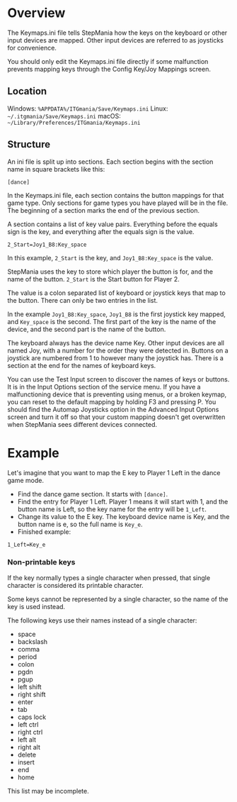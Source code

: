# Overview

The Keymaps.ini file tells StepMania how the keys on the keyboard or other
input devices are mapped.  Other input devices are referred to as joysticks
for convenience.

You should only edit the Keymaps.ini file directly if some malfunction
prevents mapping keys through the Config Key/Joy Mappings screen.


## Location
Windows: `%APPDATA%/ITGmania/Save/Keymaps.ini`
Linux: `~/.itgmania/Save/Keymaps.ini`
macOS: `~/Library/Preferences/ITGmania/Keymaps.ini`


## Structure
An ini file is split up into sections.  Each section begins with the section
name in square brackets like this:
```
[dance]
```
In the Keymaps.ini file, each section contains the button mappings for that
game type.  Only sections for game types you have played will be in the file.
The beginning of a section marks the end of the previous section.

A section contains a list of key value pairs.  Everything before the equals
sign is the key, and everything after the equals sign is the value.
```
2_Start=Joy1_B8:Key_space
```
In this example, ```2_Start``` is the key, and ```Joy1_B8:Key_space``` is
the value.

StepMania uses the key to store which player the button is for, and the name
of the button.  ```2_Start``` is the Start button for Player 2.

The value is a colon separated list of keyboard or joystick keys that map to
the button.  There can only be two entries in the list.

In the example ```Joy1_B8:Key_space```, ```Joy1_B8``` is the first joystick
key mapped, and ```Key_space``` is the second.  The first part of the key is
the name of the device, and the second part is the name of the button.

The keyboard always has the device name Key. Other input devices are all
named Joy, with a number for the order they were detected in.  Buttons on a
joystick are numbered from 1 to however many the joystick has.  There is a
section at the end for the names of keyboard keys.

You can use the Test Input screen to discover the names of keys or buttons.
It is in the Input Options section of the service menu.
If you have a malfunctioning device that is preventing using menus, or a
broken keymap, you can reset to the default mapping by holding F3 and
pressing P.  You should find the Automap Joysticks option in the Advanced
Input Options screen and turn it off so that your custom mapping doesn't get
overwritten when StepMania sees different devices connected.


# Example

Let's imagine that you want to map the E key to Player 1 Left in the dance
game mode.
* Find the dance game section.  It starts with ```[dance]```.
* Find the entry for Player 1 Left.  Player 1 means it will start with 1, and
the button name is Left, so the key name for the entry will be ```1_Left```.
* Change its value to the E key.  The keyboard device name is Key, and the
button name is e, so the full name is ```Key_e```.
* Finished example:
```
1_Left=Key_e
```


### Non-printable keys
If the key normally types a single character when pressed, that single
character is considered its printable character.

Some keys cannot be represented by a single character, so the name of the key
is used instead.

The following keys use their names instead of a single character:

* space
* backslash
* comma
* period
* colon
* pgdn
* pgup
* left shift
* right shift
* enter
* tab
* caps lock
* left ctrl
* right ctrl
* left alt
* right alt
* delete
* insert
* end
* home

This list may be incomplete.
